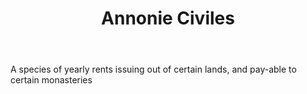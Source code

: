 ---
title: Annonie Civiles
letter: A
permalink: "/definitions/annonie-civiles.html"
body: A species of yearly rents issuing out of certain lands, and pay-able to certain
  monasteries
published_at: '2018-07-07'
layout: post
---